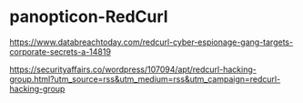 # panopticon-RedCurl

https://www.databreachtoday.com/redcurl-cyber-espionage-gang-targets-corporate-secrets-a-14819

https://securityaffairs.co/wordpress/107094/apt/redcurl-hacking-group.html?utm_source=rss&utm_medium=rss&utm_campaign=redcurl-hacking-group
